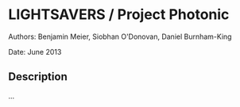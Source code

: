LIGHTSAVERS / Project Photonic
==============================
Authors: Benjamin Meier, Siobhan O'Donovan, Daniel Burnham-King

Date: June 2013

Description
-----------

...
